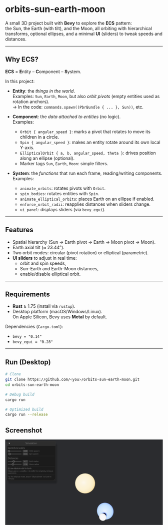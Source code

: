 # orbits-sun-earth-moon

A small 3D project built with **Bevy** to explore the **ECS** pattern:  
the Sun, the Earth (with tilt), and the Moon, all orbiting with hierarchical transforms, optional ellipses, and a minimal **UI** (sliders) to tweak speeds and distances.

---

## Why ECS?

**ECS** = **E**ntity – **C**omponent – **S**ystem.

In this project:

- **Entity**: the *things in the world*.  
  Examples: `Sun`, `Earth`, `Moon`, but also *orbit pivots* (empty entities used as rotation anchors).  
  → In the code: `commands.spawn((PbrBundle { ... }, Sun))`, etc.

- **Component**: the *data attached to entities* (no logic).  
  Examples:  
  - `Orbit { angular_speed }`: marks a pivot that rotates to move its children in a circle.  
  - `Spin { angular_speed }`: makes an entity rotate around its own local Y-axis.  
  - `EllipticalOrbit { a, b, angular_speed, theta }`: drives position along an ellipse (optional).  
  - Marker tags `Sun`, `Earth`, `Moon`: simple filters.

- **System**: the *functions* that run each frame, reading/writing components.  
  Examples:  
  - `animate_orbits`: rotates pivots with `Orbit`.  
  - `spin_bodies`: rotates entities with `Spin`.  
  - `animate_elliptical_orbits`: places Earth on an ellipse if enabled.  
  - `enforce_orbit_radii`: reapplies distances when sliders change.  
  - `ui_panel`: displays sliders (via `bevy_egui`).

---

## Features

- Spatial hierarchy (Sun → Earth pivot → Earth → Moon pivot → Moon).  
- Earth axial tilt (≈ 23.44°).  
- Two orbit modes: circular (pivot rotation) or elliptical (parametric).  
- **UI sliders** to adjust in real time:
  - orbit and spin speeds,
  - Sun–Earth and Earth–Moon distances,
  - enable/disable elliptical orbit.

---

## Requirements

- **Rust** ≥ 1.75 (install via `rustup`).  
- Desktop platform (macOS/Windows/Linux).  
  On Apple Silicon, Bevy uses **Metal** by default.

Dependencies (`Cargo.toml`):
- `bevy = "0.14"`
- `bevy_egui = "0.28"`

---

## Run (Desktop)

```bash
# Clone
git clone https://github.com/<you>/orbits-sun-earth-moon.git
cd orbits-sun-earth-moon
```

```bash
# Debug build
cargo run
```

```bash
# Optimized build
cargo run --release
```

## Screenshot

<div align="center">
  <img src="screenshot.png" alt="Orbit Sun Earth Moon simulation" width="600"/>
</div>
